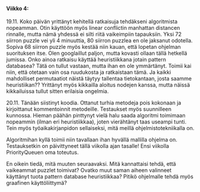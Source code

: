 #### Viikko 4:

19.11. Koko päivän yrittänyt kehitellä ratkaisuja tehdäkseni algoritmista nopeamman. Otin käyttöön myös linear conflictin manhattan distancen rinnalle, mutta nämä yhdessä ei silti riitä vaikeimpiin tapauksiin. Yksi 72 siirron puzzle vei yli 4 minuuttia, 80 siirron puzzlea en ole jaksanut odotella. Sopiva 68 siirron puzzle myös kestää niin kauan, että lopetan ohjelman suorituksen itse. Olen googlaillut paljon, mutta kovasti ollaan tällä hetkellä jumissa. Onko ainoa ratkaisu käyttää heuristiikkana jotain pattern databasea? Tätä on tullut vastaan, mutta ihan en ole ymmärtänyt. Toimii kai niin, että otetaan vain osa ruudukosta ja ratkaistaan tämä. Ja kaikki mahdolliset permutaatiot näistä täytyy tallentaa tietokantaan, josta saamme heuristiikan?? Yrittänyt myös kikkailla aloitus nodejen kanssa, mutta näissä kikkailuissa tullut sitten erilaisia ongelmia.

20.11. Tänään siistinyt koodia. Ottanut turhia metodeja pois kokonaan ja kirjoittanut kommentoinnit metodeille. Testaukset myös suunnilleen kunnossa. Hieman päähän pinttynyt vielä halu saada algoritmi toimimaan nopeammin (ilman eri heuristiikkaa), joten vierähtänyt taas useampi tunti. Tein myös työaikakirjanpidon sellaiseksi, mitä meillä ohjelmistotekniikalla on.

Algoritmihan kyllä toimii niin tavallaan ihan hyvällä mallilla ohjelma on. Testauksetkin on päivittyneet tällä viikolla ajan tasalle! Ensi viikolla PriorityQueuen oma toteutus.

En oikein tiedä, mitä muuten seuraavaksi. Mitä kannattaisi tehdä, että vaikeammat puzzlet toimivat? Ovatko muut saman aiheen valinneet käyttänyt tuota pattern database heuristiikkaa?
Pitikö ohjelmalle tehdä myös graafinen käyttöliittymä?


